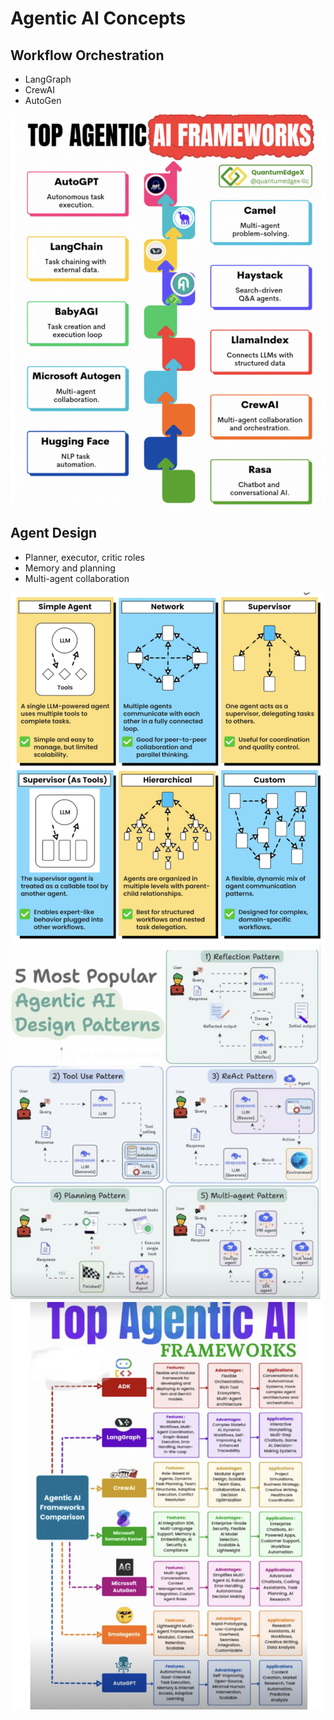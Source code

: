 # Agentic AI Concepts

## Workflow Orchestration
- LangGraph
- CrewAI
- AutoGen

![Agentic AI Frameworks](diagrams/agentic-ai/Frameworks.png)

## Agent Design
- Planner, executor, critic roles
- Memory and planning
- Multi-agent collaboration

![Multi Agent Architectures](diagrams/agentic-ai/Multi%20agent%20architectures.png)
![Design Patterns](diagrams/agentic-ai/Design%20Patterns.png)
![Top Frameworks](diagrams/agentic-ai/Top%20frameworks.png)


